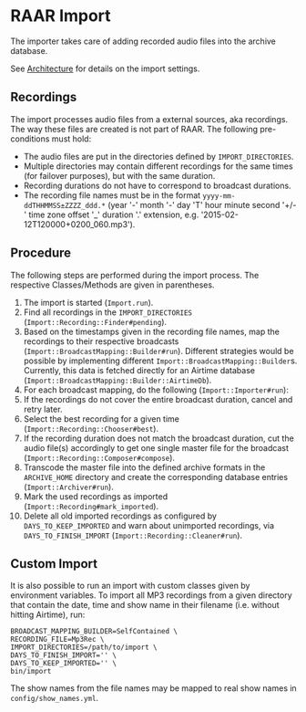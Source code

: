# RAAR Import

The importer takes care of adding recorded audio files into the archive database.

See [Architecture](architecture.md) for details on the import settings.

## Recordings

The import processes audio files from a external sources, aka recordings. The way these files are created is not part of RAAR. The following pre-conditions must hold:

* The audio files are put in the directories defined by `IMPORT_DIRECTORIES`.
* Multiple directories may contain different recordings for the same times (for failover purposes), but with the same duration.
* Recording durations do not have to correspond to broadcast durations.
* The recording file names must be in the format `yyyy-mm-ddTHHMMSS±ZZZZ_ddd.*` (year '-' month '-' day 'T' hour minute second '+/-' time zone offset '_' duration '.' extension, e.g. '2015-02-12T120000+0200_060.mp3').

## Procedure

The following steps are performed during the import process. The respective Classes/Methods are given in parentheses.

1. The import is started (`Import.run`).
1. Find all recordings in the `IMPORT_DIRECTORIES` (`Import::Recording::Finder#pending`).
1. Based on the timestamps given in the recording file names, map the recordings to their respective broadcasts (`Import::BroadcastMapping::Builder#run`). Different strategies would be possible by implementing different `Import::BroadcastMapping::Builder`s. Currently, this data is fetched directly for an Airtime database (`Import::BroadcastMapping::Builder::AirtimeDb`).
1. For each broadcast mapping, do the following (`Import::Importer#run`):
1. If the recordings do not cover the entire broadcast duration, cancel and retry later.
1. Select the best recording for a given time (`Import::Recording::Chooser#best`).
1. If the recording duration does not match the broadcast duration, cut the audio file(s) accordingly to get one single master file for the broadcast (`Import::Recording::Composer#compose`).
1. Transcode the master file into the defined archive formats in the `ARCHIVE_HOME` directory and create the corresponding database entries (`Import::Archiver#run`).
1. Mark the used recordings as imported (`Import::Recording#mark_imported`).
1. Delete all old imported recordings as configured by `DAYS_TO_KEEP_IMPORTED` and warn about unimported recordings, via `DAYS_TO_FINISH_IMPORT` (`Import::Recording::Cleaner#run`).

## Custom Import

It is also possible to run an import with custom classes given by environment variables. To import all MP3 recordings from a given directory that contain the date, time and show name in their filename (i.e. without hitting Airtime), run:

    BROADCAST_MAPPING_BUILDER=SelfContained \
    RECORDING_FILE=Mp3Rec \
    IMPORT_DIRECTORIES=/path/to/import \
    DAYS_TO_FINISH_IMPORT='' \
    DAYS_TO_KEEP_IMPORTED='' \
    bin/import

The show names from the file names may be mapped to real show names in `config/show_names.yml`.
